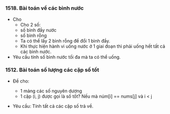 #


### 1518. Bài toán về các bình nước
* Cho
  -   Cho 2 số:
    + số bình đầy nước 
    + số bình rỗng
  - Ta có thể lấy 2 bình rỗng để đổi 1 bình đầy.
  - Khi thực hiện hành vi uống nước ở 1 giai đoạn thì phải uống hết tất cả các bình nước.
* Yêu cầu tính số bình nước tối đa mà ta có thể uống.


### 1512. Bài toán số lượng các cặp số tốt
* Đề cho:
  - 1 mảng các số nguyên dương
  - 1 cặp (i, j) được gọi là số tốt? Nếu mà núm[i] == nums[j] và i < j

* Yêu cầu:
  Tính tất cả các cặp số trả về.

